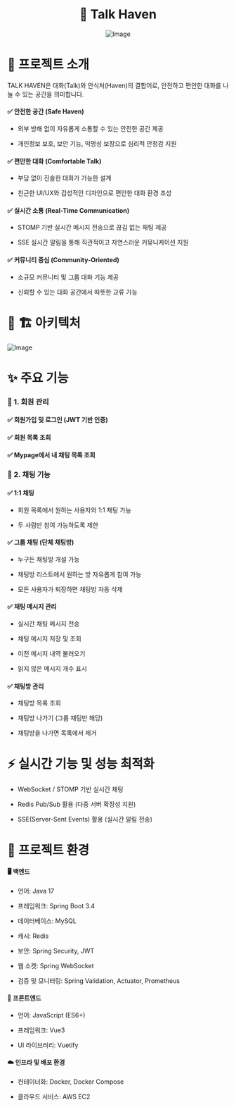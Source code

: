 <div id="top"></div>

<div align="center">

# 🚀 Talk Haven </b>

![Image](https://github.com/user-attachments/assets/b3dba348-797e-400b-a877-3b296ddc6d32)
</div>

# 👋 프로젝트 소개

TALK HAVEN은 대화(Talk)와 안식처(Haven)의 결합어로, 안전하고 편안한 대화를 나눌 수 있는 공간을 의미합니다.

#### ✅ 안전한 공간 (Safe Haven)

  - 외부 방해 없이 자유롭게 소통할 수 있는 안전한 공간 제공

  - 개인정보 보호, 보안 기능, 익명성 보장으로 심리적 안정감 지원

#### ✅ 편안한 대화 (Comfortable Talk)

  - 부담 없이 진솔한 대화가 가능한 설계

  - 친근한 UI/UX와 감성적인 디자인으로 편안한 대화 환경 조성

#### ✅ 실시간 소통 (Real-Time Communication)

  - STOMP 기반 실시간 메시지 전송으로 끊김 없는 채팅 제공

  - SSE 실시간 알림을 통해 직관적이고 자연스러운 커뮤니케이션 지원

#### ✅ 커뮤니티 중심 (Community-Oriented)

  - 소규모 커뮤니티 및 그룹 대화 기능 제공

  - 신뢰할 수 있는 대화 공간에서 따뜻한 교류 가능

# 📌 🏗️ 아키텍처
![Image](https://github.com/user-attachments/assets/6296456a-a063-444d-b8eb-024d052d01d1)

# ✨ 주요 기능

### 🔐 1. 회원 관리

#### ✅ 회원가입 및 로그인 (JWT 기반 인증)

#### ✅ 회원 목록 조회

#### ✅ Mypage에서 내 채팅 목록 조회

### 💬 2. 채팅 기능

#### ✅ 1:1 채팅

  - 회원 목록에서 원하는 사용자와 1:1 채팅 가능

  - 두 사람만 참여 가능하도록 제한

#### ✅ 그룹 채팅 (단체 채팅방)

  - 누구든 채팅방 개설 가능

  - 채팅방 리스트에서 원하는 방 자유롭게 참여 가능

  - 모든 사용자가 퇴장하면 채팅방 자동 삭제

#### ✅ 채팅 메시지 관리

  - 실시간 채팅 메시지 전송

  - 채팅 메시지 저장 및 조회

  - 이전 메시지 내역 불러오기

  - 읽지 않은 메시지 개수 표시

#### ✅ 채팅방 관리

  - 채팅방 목록 조회

  - 채팅방 나가기 (그룹 채팅만 해당)

  - 채팅방을 나가면 목록에서 제거

# ⚡ 실시간 기능 및 성능 최적화

  - WebSocket / STOMP 기반 실시간 채팅

  - Redis Pub/Sub 활용 (다중 서버 확장성 지원)

  - SSE(Server-Sent Events) 활용 (실시간 알림 전송)

# 🔧 프로젝트 환경

#### 🖥️ 백엔드

  - 언어: Java 17

  - 프레임워크: Spring Boot 3.4

  - 데이터베이스: MySQL

  - 캐시: Redis

  - 보안: Spring Security, JWT

  - 웹 소켓: Spring WebSocket

  - 검증 및 모니터링: Spring Validation, Actuator, Prometheus

#### 🎨 프론트엔드

  - 언어: JavaScript (ES6+)

  - 프레임워크: Vue3

  - UI 라이브러리: Vuetify

#### ☁️ 인프라 및 배포 환경

  - 컨테이너화: Docker, Docker Compose

  - 클라우드 서비스: AWS EC2
